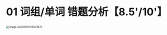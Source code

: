 # 01 词组/单词 错题分析【8.5'/10'】

<img src="https://cvp.oss-cn-shanghai.aliyuncs.com/202506101140938.png" alt="image-20250610114001670" style="zoom:50%;" />